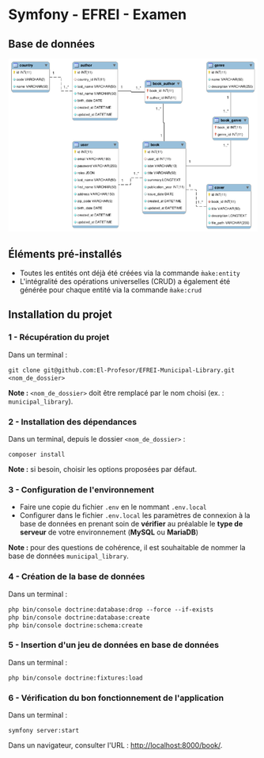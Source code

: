 # Symfony - EFREI - Examen

## Base de données

![Base de données "Municipal Library"](stuff/db/municipal_library.png)

## Éléments pré-installés

- Toutes les entités ont déjà été créées via la commande `m̀ake:entity`
- L'intégralité des opérations universelles (CRUD) a également été générée pour chaque entité via la commande `m̀ake:crud`

## Installation du projet

### 1 - Récupération du projet

Dans un terminal :
```shell
git clone git@github.com:El-Profesor/EFREI-Municipal-Library.git <nom_de_dossier>
```

**Note :** `<nom_de_dossier>` doit être remplacé par le nom choisi (ex. : `municipal_library`).

### 2 - Installation des dépendances

Dans un terminal, depuis le dossier `<nom_de_dossier>` :
```shell
composer install
```

**Note :** si besoin, choisir les options proposées par défaut.

### 3 - Configuration de l'environnement

- Faire une copie du fichier `.env` en le nommant `.env.local` 
- Configurer dans le fichier `.env.local` les paramètres de connexion à la base de données en prenant soin de **vérifier** au préalable le **type de serveur** de votre environnement (**MySQL** ou **MariaDB**)

**Note :** pour des questions de cohérence, il est souhaitable de nommer la base de données `municipal_library`.

### 4 - Création de la base de données

Dans un terminal :
```shell
php bin/console doctrine:database:drop --force --if-exists
php bin/console doctrine:database:create
php bin/console doctrine:schema:create 
```

### 5 - Insertion d'un jeu de données en base de données

Dans un terminal :
```shell
php bin/console doctrine:fixtures:load
```

### 6 - Vérification du bon fonctionnement de l'application

Dans un terminal :
```shell
symfony server:start
```

Dans un navigateur, consulter l'URL : [http://localhost:8000/book/](http://localhost:8000/book/).